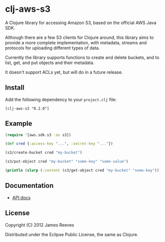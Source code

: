 # clj-aws-s3

A Clojure library for accessing Amazon S3, based on the official AWS
Java SDK.

Although there are a few S3 clients for Clojure around, this library
aims to provide a more complete implementation, with metadata, streams
and protocols for uploading different types of data.

Currently the library supports functions to create and delete buckets,
and to list, get, and put objects and their metadata.

It doesn't support ACLs yet, but will do in a future release.

## Install

Add the following dependency to your `project.clj` file:

    [clj-aws-s3 "0.2.0"]

## Example

```clojure
(require '[aws.sdk.s3 :as s3])

(def cred {:access-key "...", :secret-key "..."})

(s3/create-bucket cred "my-bucket")

(s3/put-object cred "my-bucket" "some-key" "some-value")

(println (slurp (:content (s3/get-object cred "my-bucket" "some-key"))))
```

## Documentation

* [API docs](http://weavejester.github.com/clj-aws-s3/)

## License

Copyright (C) 2012 James Reeves

Distributed under the Eclipse Public License, the same as Clojure.
